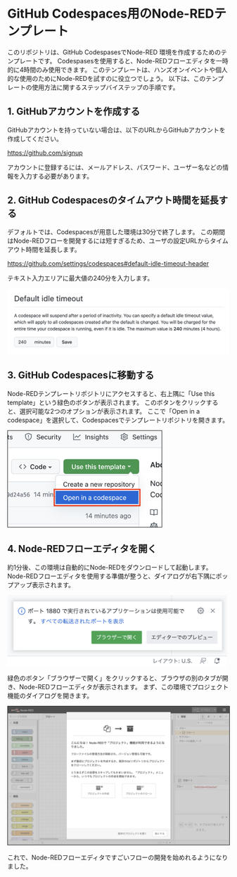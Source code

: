 # GitHub Codespaces用のNode-REDテンプレート

このリポジトリは、GitHub CodespasesでNode-RED 環境を作成するためのテンプレートです。
Codespasesを使用すると、Node-REDフローエディタを一時的に4時間のみ使用できます。
このテンプレートは、ハンズオンイベントや個人的な使用のためにNode-REDを試すのに役立つでしょう。
以下は、このテンプレートの使用方法に関するステップバイステップの手順です。

## 1. GitHubアカウントを作成する

GitHubアカウントを持っていない場合は、以下のURLからGitHubアカウントを作成してください。

https://github.com/signup
   
アカウントに登録するには、メールアドレス、パスワード、ユーザー名などの情報を入力する必要があります。

## 2. GitHub Codespacesのタイムアウト時間を延長する

デフォルトでは、Codespacesが用意した環境は30分で終了します。
この期間はNode-REDフローを開発するには短すぎるため、ユーザの設定URLからタイムアウト時間を延長します。

https://github.com/settings/codespaces#default-idle-timeout-header

テキスト入力エリアに最大値の240分を入力します。

<kbd><img width="640" src="images/default-idle-timeout.png"></kbd>

## 3. GitHub Codespacesに移動する

Node-REDテンプレートリポジトリにアクセスすると、右上隅に「Use this template」という緑色のボタンが表示されます。
このボタンをクリックすると、選択可能な2つのオプションが表示されます。
ここで「Open in a codespace」を選択して、Codespacesでテンプレートリポジトリを開きます。

<img width="350" border="1" src="images/open-codespaces.png">

## 4. Node-REDフローエディタを開く

約1分後、この環境は自動的にNode-REDをダウンロードして起動します。
Node-REDフローエディタを使用する準備が整うと、ダイアログが右下隅にポップアップ表示されます。

<img width="500" src="images/open-in-browser_ja.png">

緑色のボタン「ブラウザーで開く」をクリックすると、ブラウザの別のタブが開き、Node-REDフローエディタが表示されます。
まず、この環境でプロジェクト機能のダイアログを開きます。

<img width="900" border="1" src="images/flow-editor_ja.png">

これで、Node-REDフローエディタですごいフローの開発を始めれるようになりました。
